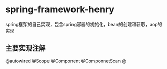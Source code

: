 
# spring-framework-henry
spring框架的自己实现，包含spring容器的初始化，bean的创建和获取，aop的实现
## 主要实现注解
@autowired
@Scope
@Component
@ComponnetScan
@
